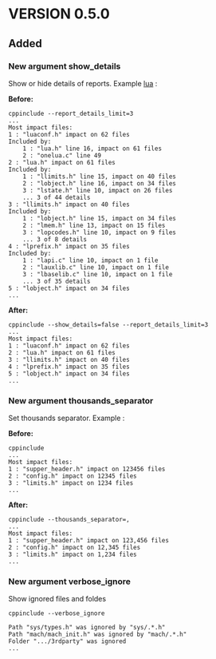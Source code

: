 # VERSION 0.5.0

## Added

### New argument show_details

Show or hide details of reports. Example [lua](docs/examples/lua) :

**Before:**

```
cppinclude --report_details_limit=3
...
Most impact files:
1 : "luaconf.h" impact on 62 files
Included by:
	1 : "lua.h" line 16, impact on 61 files
	2 : "onelua.c" line 49
2 : "lua.h" impact on 61 files
Included by:
	1 : "llimits.h" line 15, impact on 40 files
	2 : "lobject.h" line 16, impact on 34 files
	3 : "lstate.h" line 10, impact on 26 files
	... 3 of 44 details
3 : "llimits.h" impact on 40 files
Included by:
	1 : "lobject.h" line 15, impact on 34 files
	2 : "lmem.h" line 13, impact on 15 files
	3 : "lopcodes.h" line 10, impact on 9 files
	... 3 of 8 details
4 : "lprefix.h" impact on 35 files
Included by:
	1 : "lapi.c" line 10, impact on 1 file
	2 : "lauxlib.c" line 10, impact on 1 file
	3 : "lbaselib.c" line 10, impact on 1 file
	... 3 of 35 details
5 : "lobject.h" impact on 34 files
...

```

**After:**

```
cppinclude --show_details=false --report_details_limit=3
...
Most impact files:
1 : "luaconf.h" impact on 62 files
2 : "lua.h" impact on 61 files
3 : "llimits.h" impact on 40 files
4 : "lprefix.h" impact on 35 files
5 : "lobject.h" impact on 34 files
...

```

### New argument thousands_separator

Set thousands separator. Example :

**Before:**

```
cppinclude
...
Most impact files:
1 : "supper_header.h" impact on 123456 files
2 : "config.h" impact on 12345 files
3 : "limits.h" impact on 1234 files
...

```

**After:**

```
cppinclude --thousands_separator=,
...
Most impact files:
1 : "supper_header.h" impact on 123,456 files
2 : "config.h" impact on 12,345 files
3 : "limits.h" impact on 1,234 files
...

```

### New argument verbose_ignore

Show ignored files and foldes

```
cppinclude --verbose_ignore

Path "sys/types.h" was ignored by "sys/.*.h"
Path "mach/mach_init.h" was ignored by "mach/.*.h"
Folder ".../3rdparty" was ignored
...

```


